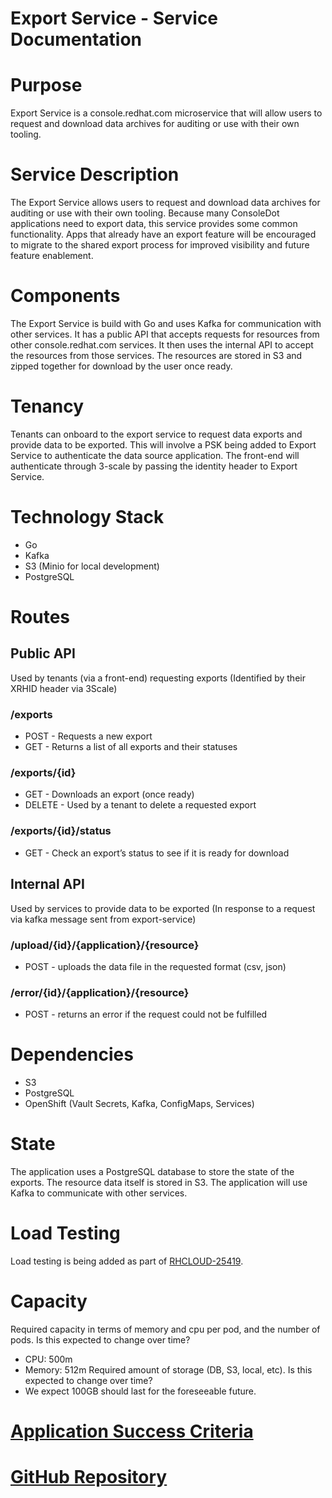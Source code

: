 # Export Service - Service Documentation
# Purpose
Export Service is a console.redhat.com microservice that will allow users to request and download data archives for auditing or use with their own tooling. 

# Service Description
The Export Service allows users to request and download data archives for auditing or use with their own tooling. Because many ConsoleDot applications need to export data, this service provides some common functionality. Apps that already have an export feature will be encouraged to migrate to the shared export process for improved visibility and future feature enablement.

# Components
The Export Service is build with Go and uses Kafka for communication with other services. It has a public API that accepts requests for resources from other console.redhat.com services. It then uses the internal API to accept the resources from those services. The resources are stored in S3 and zipped together for download by the user once ready.

# Tenancy
Tenants can onboard to the export service to request data exports and provide data to be exported. This will involve a PSK being added to Export Service to authenticate the data source application. The front-end will authenticate through 3-scale by passing the identity header to Export Service.

# Technology Stack
* Go
* Kafka
* S3 (Minio for local development)
* PostgreSQL

# Routes
## Public API
Used by tenants (via a front-end) requesting exports (Identified by their XRHID header via 3Scale)
### /exports
- POST - Requests a new export
- GET - Returns a list of all exports and their statuses
### /exports/{id}
- GET - Downloads an export (once ready)
- DELETE - Used by a tenant to delete a requested export
### /exports/{id}/status
- GET - Check an export’s status to see if it is ready for download
## Internal API
Used by services to provide data to be exported (In response to a request via kafka message sent from export-service)
### /upload/{id}/{application}/{resource}
- POST - uploads the data file in the requested format (csv, json)
### /error/{id}/{application}/{resource}
- POST - returns an error if the request could not be fulfilled

# Dependencies
- S3
- PostgreSQL
- OpenShift (Vault Secrets, Kafka, ConfigMaps, Services)

# State
The application uses a PostgreSQL database to store the state of the exports. The resource data itself is stored in S3. The application will use Kafka to communicate with other services.

# Load Testing
Load testing is being added as part of [RHCLOUD-25419](https://issues.redhat.com/browse/RHCLOUD-25419).

# Capacity
Required capacity in terms of memory and cpu per pod, and the number of pods. Is this expected to change over time?
- CPU: 500m
- Memory: 512m
Required amount of storage (DB, S3, local, etc). Is this expected to change over time?
- We expect 100GB should last for the foreseeable future.

# [Application Success Criteria](https://docs.google.com/document/d/1_AoqDdY0rClO6EA7vKQGYUdE47UaY9XrdHh4N6DuXsQ/edit?usp=sharing)
# [GitHub Repository](https://github.com/RedHatInsights/export-service-go)
